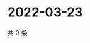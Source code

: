 # 2022-03-23

共 0 条

<!-- BEGIN WEIBO -->
<!-- 最后更新时间 Wed Mar 23 2022 08:59:02 GMT+0800 (China Standard Time) -->

<!-- END WEIBO -->
